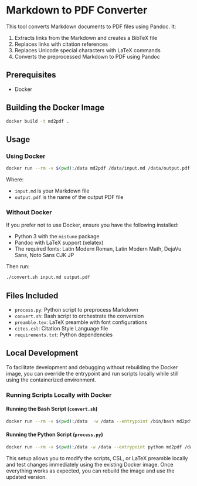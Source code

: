 # Markdown to PDF Converter

This tool converts Markdown documents to PDF files using Pandoc. It:
1. Extracts links from the Markdown and creates a BibTeX file
2. Replaces links with citation references
3. Replaces Unicode special characters with LaTeX commands
4. Converts the preprocessed Markdown to PDF using Pandoc

## Prerequisites

- Docker

## Building the Docker Image

```bash
docker build -t md2pdf .
```

## Usage

### Using Docker

```bash
docker run --rm -v $(pwd):/data md2pdf /data/input.md /data/output.pdf
```

Where:
- `input.md` is your Markdown file
- `output.pdf` is the name of the output PDF file

### Without Docker

If you prefer not to use Docker, ensure you have the following installed:
- Python 3 with the `mistune` package
- Pandoc with LaTeX support (xelatex)
- The required fonts: Latin Modern Roman, Latin Modern Math, DejaVu Sans, Noto Sans CJK JP

Then run:

```bash
./convert.sh input.md output.pdf
```

## Files Included

- `process.py`: Python script to preprocess Markdown
- `convert.sh`: Bash script to orchestrate the conversion
- `preamble.tex`: LaTeX preamble with font configurations
- `cites.csl`: Citation Style Language file
- `requirements.txt`: Python dependencies

## Local Development

To facilitate development and debugging without rebuilding the Docker image, you can override the entrypoint and run scripts locally while still using the containerized environment.

### Running Scripts Locally with Docker

#### Running the Bash Script (`convert.sh`)
```bash
docker run --rm -v $(pwd):/data  -w /data --entrypoint /bin/bash md2pdf -c "/data/convert.sh /data/input.md /data/output.pdf"
```

#### Running the Python Script (`process.py`)
```bash
docker run --rm -v $(pwd):/data -w /data --entrypoint python md2pdf /data/process.py /data/input.md /data/output.md
```

This setup allows you to modify the scripts, CSL, or LaTeX preamble locally and test changes immediately using the existing Docker image. Once everything works as expected, you can rebuild the image and use the updated version.

